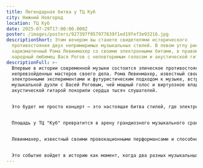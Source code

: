 ```yaml
---
title: Легендарная битва у ТЦ Куб
city: Нижний Новгород
location: ТЦ Куб
date: 2025-07-29T17:00:00.000Z
poster: /images/posters/927397f957977639f1ed19fef3e93216.jpg
descriptionShort: Этим вечером вы станете свидетелями исторического
  противостояния двух непримиримых музыкальных стилей. В левом углу ринга —
  харизматичный Рома Левинмахер со своими электронными битами, в правом —
  народный любимец Вася Рогов с неповторимым голосом и акустической гитарой.
descriptionFull: >-
  Впервые в истории современной музыки состоится эпическое противостояние двух
  непревзойденных мастеров своего дела. Рома Левинмахер, известный своими
  электронными экспериментами и футуристическим подходом к музыке, встретится в
  музыкальной дуэли с Васей Роговым, чей мощный голос и виртуозное владение
  акустической гитарой покорили сердца тысяч слушателей.


  Это будет не просто концерт — это настоящая битва стилей, где электронные биты встретятся с живым звуком, а современные тренды столкнутся с классическими музыкальными традициями. Каждый из артистов представит свою уникальную программу, демонстрируя всю мощь своего таланта и мастерства.


  Площадь у ТЦ "Куб" превратится в арену грандиозного музыкального сражения, где каждый зритель станет свидетелем рождения новой легенды. В воздухе будет витать дух соперничества и творческого азарта, а энергетика выступающих заставит вибрировать каждую молекулу пространства.


  Левинмахер, известный своими провокационными перформансами и способностью превращать электронные звуки в настоящие произведения искусства, готовит специальную программу, которая обещает перевернуть представление о современной музыке. В то время как Роговый, чьи баллады трогают самые потаенные струны души, представит новый взгляд на привычное звучание акустических инструментов.


  Это событие войдет в историю как момент, когда два разных музыкальных мира объединились, чтобы создать нечто невероятное. Противостояние или союз? Битва или гармония? Узнаем совсем скоро на легендарной битве у ТЦ "Куб"!
---
```

